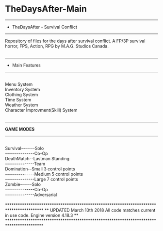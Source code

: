 # TheDaysAfter-Main

************************************
* TheDaysAfter - Survival Conflict 
************************************

Repository of files for the days after survival conflict.
A FP/3P survival horror, FPS, Action, RPG
by M.A.G. Studios Canada.<br><br>

************************************
* Main Features 
************************************
<br>
Menu System<br>
Inventory System<br>
Clothing System<br>
Time System<br>
Weather System<br>
Character Improvment(Skill) System<br><br>

**************
**GAME MODES**
**************
<br>
Survival-------Solo<br>
---------------Co-Op<br>
DeathMatch--Lastman Standing<br>
---------------Team<br>
Domination--Small 3 control points<br>
---------------Medium 5 control points<br>
---------------Large 7 control points<br>
Zombie------Solo<br>
---------------Co-Op<br>
---------------Adversarial<br><br>
*****************************************************************************************
** UPDATED March 10th 2018 All code matches current in use code. Engine version 4.18.3 **
*****************************************************************************************
